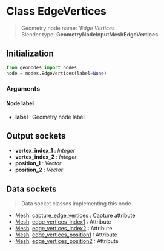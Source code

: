 
# Class EdgeVertices

> Geometry node name: _'Edge Vertices'_<br>Blender type:  **GeometryNodeInputMeshEdgeVertices**

## Initialization


```python
from geonodes import nodes
node = nodes.EdgeVertices(label=None)
```


### Arguments


#### Node label



- **label** : Geometry node label



## Output sockets



- **vertex_index_1** : _Integer_
- **vertex_index_2** : _Integer_
- **position_1** : _Vector_
- **position_2** : _Vector_



## Data sockets

> Data socket classes implementing this node


- [Mesh](aaa). [capture_edge_vertices](bbb) : Capture attribute
- [Mesh](aaa). [edge_vertices_index1](bbb) : Attribute
- [Mesh](aaa). [edge_vertices_index2](bbb) : Attribute
- [Mesh](aaa). [edge_vertices_position1](bbb) : Attribute
- [Mesh](aaa). [edge_vertices_position2](bbb) : Attribute


